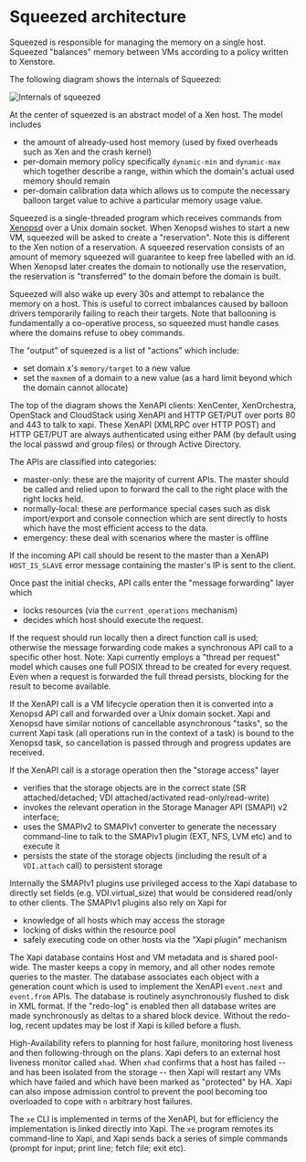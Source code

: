 Squeezed architecture
=====================

Squeezed is responsible for managing the memory on a single host. Squeezed
"balances" memory between VMs according to a policy written to Xenstore.

The following diagram shows the internals of Squeezed:

![Internals of squeezed](http://xapi-project.github.io/squeezed/doc/architecture/xapi.png)

At the center of squeezed is an abstract model of a Xen host. The model includes
- the amount of already-used host memory (used by fixed overheads such as Xen
  and the crash kernel)
- per-domain memory policy specifically ```dynamic-min``` and ```dynamic-max``` which
  together describe a range, within which the domain's actual used memory should remain
- per-domain calibration data which allows us to compute the necessary balloon target
  value to achive a particular memory usage value.

Squeezed is a single-threaded program which receives commands from
[Xenopsd](https://github.com/xapi-project/xenopsd) over a Unix domain socket.
When Xenopsd wishes to start a new VM, squeezed will be asked to create a "reservation".
Note this is different to the Xen notion of a reservation. A squeezed reservation consists
of an amount of memory squeezed will guarantee to keep free labelled with an id.
When Xenopsd later creates the domain to notionally use the reservation, the reservation
is "transferred" to the domain before the domain is built.

Squeezed will also wake up every 30s and attempt to rebalance the memory on a host. This
is useful to correct imbalances caused by balloon drivers temporarily failing to reach
their targets. Note that ballooning is fundamentally a co-operative process, so squeezed
must handle cases where the domains refuse to obey commands.

The "output" of squeezed is a list of "actions" which include:
- set domain x's ```memory/target``` to a new value
- set the ```maxmem``` of a domain to a new value (as a hard limit beyond which the domain
  cannot allocate)

The top of the diagram shows the XenAPI clients: XenCenter, XenOrchestra, OpenStack and
CloudStack using XenAPI and HTTP GET/PUT over ports 80 and 443 to talk to xapi.
These XenAPI (XMLRPC over HTTP POST) and HTTP GET/PUT are always authenticated
using either PAM (by default using the local passwd and group files) or through
Active Directory.

The APIs are classified into categories:
* master-only: these are the majority of current APIs. The master should be called and
  relied upon to forward the call to the right place with the right locks held.
* normally-local: these are performance special cases such as disk import/export
  and console connection which are sent directly to hosts which have the most
  efficient access to the data.
* emergency: these deal with scenarios where the master is offline

If the incoming API call should be resent to the master than a XenAPI ```HOST_IS_SLAVE```
error message containing the master's IP is sent to the client.

Once past the initial checks, API calls enter the "message forwarding" layer which
- locks resources (via the ```current_operations``` mechanism)
- decides which host should execute the request.

If the request should run locally then a direct function call is used; otherwise
the message forwarding code makes a synchronous API call to a specific other host.
Note: Xapi currently employs a "thread per request" model which causes one full POSIX thread
to be created for every request. Even when a request is forwarded the full thread
persists, blocking for the result to become available.

If the XenAPI call is a VM lifecycle operation then it is converted into a Xenopsd
API call and forwarded over a Unix domain socket. Xapi and Xenopsd have similar
notions of cancellable asynchronous "tasks", so the current Xapi task (all operations
run in the context of a task) is bound to the Xenopsd task, so cancellation is
passed through and progress updates are received.

If the XenAPI call is a storage operation then the "storage access" layer
- verifies that the storage objects are in the correct state (SR attached/detached;
  VDI attached/activated read-only/read-write)
- invokes the relevant operation in the Storage Manager API (SMAPI) v2 interface;
- uses the SMAPIv2 to SMAPIv1 converter to generate the necessary command-line to talk to
  the SMAPIv1 plugin (EXT, NFS, LVM etc) and to execute it
- persists the state of the storage objects (including the result of a ```VDI.attach```
  call) to persistent storage

Internally the SMAPIv1 plugins use privileged access to the Xapi database to directly
set fields (e.g. VDI.virtual_size) that would be considered read/only to other clients.
The SMAPIv1 plugins also rely on Xapi for
- knowledge of all hosts which may access the storage
- locking of disks within the resource pool
- safely executing code on other hosts via the "Xapi plugin" mechanism

The Xapi database contains Host and VM metadata and is shared pool-wide. The master
keeps a copy in memory, and all other nodes remote queries to the master. The database
associates each object with a generation count which is used to implement the XenAPI
```event.next``` and ```event.from``` APIs. The database is routinely asynchronously flushed to disk
in XML format. If the "redo-log" is enabled then all database writes are made synchronously
as deltas to a shared block device. Without the redo-log, recent updates may be lost
if Xapi is killed before a flush.

High-Availability refers to planning for host failure, monitoring host liveness and then
following-through on the plans. Xapi defers to an external host liveness monitor
called ```xhad```. When ```xhad``` confirms that a host has failed -- and has been
isolated from the storage -- then Xapi will restart any VMs which have failed and which
have been marked as "protected" by HA. Xapi can also impose admission control to prevent
the pool becoming too overloaded to cope with ```n``` arbitrary host failures.

The ```xe``` CLI is implemented in terms of the XenAPI, but for efficiency the implementation
is linked directly into Xapi. The ```xe``` program remotes its command-line to Xapi,
and Xapi sends back a series of simple commands (prompt for input; print line; fetch file;
exit etc).
